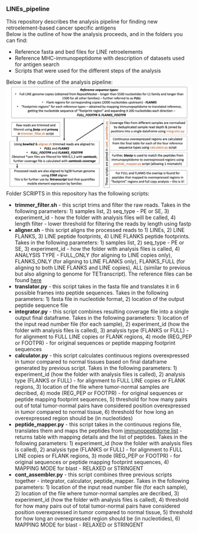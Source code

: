 ### LINEs_pipeline
This repository describes the analysis pipeline for finding new retroelement-based cancer specific antigens<br/>
Below is the outline of how the analysis proceeds, and in the folders you can find:
<ul>
  <li>Reference fasta and bed files for LINE retroelements</li>
  <li>Reference MHC-immunopeptidome with description of datasets used for antigen search</li>
  <li>Scripts that were used for the different steps of the analysis</li>
</ul>
Below is the outline of the analysis pipeline:
<img src=https://github.com/andrewstapran1543/LINEs_pipeline/blob/main/analysis_outline.png width="600">
Folder SCRIPTS in this repository has the following scripts:<br/>
<ul>
<li><b>trimmer_filter.sh</b> - this script trims and filter the raw reads. Takes in the following parameters: 1) samples list, 2) seq_type - PE or SE, 3) experiment_id  - how the folder with analysis files will be called, 4) length filter - lower threshold for filtering the reads by length using fastp</li>
<li><b>aligner.sh</b> - this script aligns the processed reads to 1) LINEs, 2) LINE FLANKS, 3) LINE peptide footprints, 4) LINE FLANKS peptide footprints. Takes in the following parameters: 1) samples list, 2) seq_type - PE or SE, 3) experiment_id  - how the folder with analysis files is called, 4) ANALYSIS TYPE - FULL_ONLY (for aligning to LINE copies only), FLANKS_ONLY (for aligning to LINE FLANKS only), FLANKS_FULL (for aligning to both LINE FLANKS and LINE copies), ALL (similar to previous but also aligning to genome for TETranscript). The reference files can be found <a href="https://github.com/andrewstapran1543/LINEs_pipeline/tree/main/REFERENCES">here</a></li>
<li><b>translator.py</b> - this script takes in the fasta file and translates it in 6 possible frames into peptide sequences. Takes in the following parameters: 1) fasta file in nucleotide format, 2) location of the output peptide sequence file</li>
<li><b>integrator.py</b> - this script combines resulting coverage file into a single output final dataframe. Takes in the following parameters: 1) location of the input read number file (for each sample), 2) experiment_id (how the folder with analysis files is called), 3) analysis type (FLANKS or FULL) - for alignment to FULL LINE copies or FLANK regions, 4) mode (REG_PEP or FOOTPR) - for original sequences or peptide mapping footprint sequences</li>
<li><b>calculator.py</b> - this script calculates continuous regions overexpressed in tumor compared to normal tissues based on final dataframe generated by previous script. Takes in the following parameters: 1) experiment_id (how the folder with analysis files is called), 2) analysis type (FLANKS or FULL) - for alignment to FULL LINE copies or FLANK regions, 3) location of the file where tumor-normal samples are decribed, 4) mode (REG_PEP or FOOTPR) - for original sequences or peptide mapping footprint sequences, 5) threshold for how many pairs out of total tumor-normal pairs have considered position overexpressed in tumor compared to normal tissue, 6) threshold for how long an overexpressed region should be (in nucleotides)</li>
<li><b>peptide_mapper.py</b> - this script takes in the continuous regions file, translates them and maps the peptides from <a href="https://github.com/andrewstapran1543/LINEs_pipeline/blob/main/IMMUNOPEPTIDOME_DATASETS/united_peptidome.txt">immunopeptidome list</a> - returns table with mapping details and the list of peptides. Takes in the following parameters: 1) experiment_id (how the folder with analysis files is called), 2) analysis type (FLANKS or FULL) - for alignment to FULL LINE copies or FLANK regions, 3) mode (REG_PEP or FOOTPR) - for original sequences or peptide mapping footprint sequences, 4) MAPPING MODE for blast - RELAXED or STRINGENT</li>
<li><b>cont_assembler.py</b> - this script combines three previous scripts together - integrator, calculator, peptide_mapper. Takes in the following parameters: 1) location of the input read number file (for each sample), 2) location of the file where tumor-normal samples are decribed, 3) experiment_id (how the folder with analysis files is called), 4) threshold for how many pairs out of total tumor-normal pairs have considered position overexpressed in tumor compared to normal tissue, 5) threshold for how long an overexpressed region should be (in nucleotides), 6) MAPPING MODE for blast - RELAXED or STRINGENT</li>
</ul>
